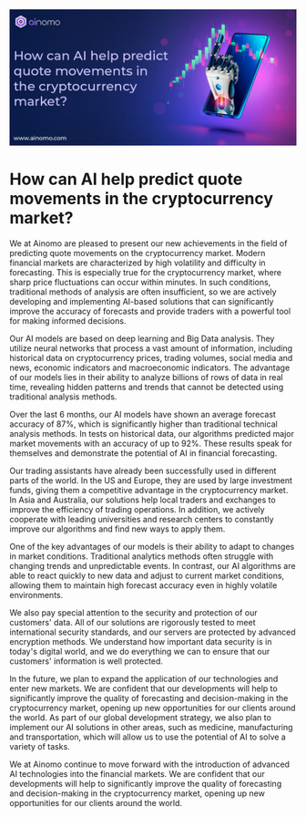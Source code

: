 <img src="https://github.com/ainomodatalab/news/blob/9e3b08ead7f655892a65777edf0ff85831d31015/18.09.2024/image.jpg" alt="image">
<br>
<h1>How can AI help predict quote movements in the cryptocurrency market?</h1>
<p>We at Ainomo are pleased to present our new achievements in the field of predicting quote movements on the cryptocurrency market. Modern financial markets are characterized by high volatility and difficulty in forecasting. This is especially true for the cryptocurrency market, where sharp price fluctuations can occur within minutes. In such conditions, traditional methods of analysis are often insufficient, so we are actively developing and implementing AI-based solutions that can significantly improve the accuracy of forecasts and provide traders with a powerful tool for making informed decisions.
</p>
<p>Our AI models are based on deep learning and Big Data analysis. They utilize neural networks that process a vast amount of information, including historical data on cryptocurrency prices, trading volumes, social media and news, economic indicators and macroeconomic indicators. The advantage of our models lies in their ability to analyze billions of rows of data in real time, revealing hidden patterns and trends that cannot be detected using traditional analysis methods.
</p>
<p>Over the last 6 months, our AI models have shown an average forecast accuracy of 87%, which is significantly higher than traditional technical analysis methods. In tests on historical data, our algorithms predicted major market movements with an accuracy of up to 92%. These results speak for themselves and demonstrate the potential of AI in financial forecasting.
</p>
<p>Our trading assistants have already been successfully used in different parts of the world. In the US and Europe, they are used by large investment funds, giving them a competitive advantage in the cryptocurrency market. In Asia and Australia, our solutions help local traders and exchanges to improve the efficiency of trading operations. In addition, we actively cooperate with leading universities and research centers to constantly improve our algorithms and find new ways to apply them.
</p>
<p>One of the key advantages of our models is their ability to adapt to changes in market conditions. Traditional analytics methods often struggle with changing trends and unpredictable events. In contrast, our AI algorithms are able to react quickly to new data and adjust to current market conditions, allowing them to maintain high forecast accuracy even in highly volatile environments.
</p>
<p>We also pay special attention to the security and protection of our customers' data. All of our solutions are rigorously tested to meet international security standards, and our servers are protected by advanced encryption methods. We understand how important data security is in today's digital world, and we do everything we can to ensure that our customers' information is well protected.
</p>
<p>In the future, we plan to expand the application of our technologies and enter new markets. We are confident that our developments will help to significantly improve the quality of forecasting and decision-making in the cryptocurrency market, opening up new opportunities for our clients around the world. As part of our global development strategy, we also plan to implement our AI solutions in other areas, such as medicine, manufacturing and transportation, which will allow us to use the potential of AI to solve a variety of tasks.
</p>
<p>We at Ainomo continue to move forward with the introduction of advanced AI technologies into the financial markets. We are confident that our developments will help to significantly improve the quality of forecasting and decision-making in the cryptocurrency market, opening up new opportunities for our clients around the world.</p>
